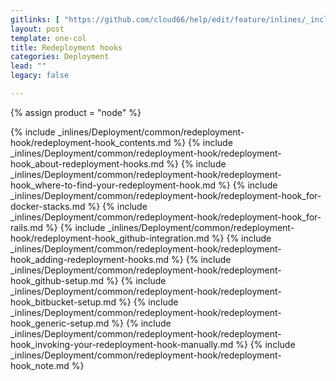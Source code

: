 ```yaml
---
gitlinks: [ "https://github.com/cloud66/help/edit/feature/inlines/_includes/_inlines/Deployment/common/redeployment-hook/redeployment-hook_contents.html", "https://github.com/cloud66/help/edit/feature/inlines/_includes/_inlines/Deployment/common/redeployment-hook/redeployment-hook_about-redeployment-hooks.html", "https://github.com/cloud66/help/edit/feature/inlines/_includes/_inlines/Deployment/common/redeployment-hook/redeployment-hook_where-to-find-your-redeployment-hook.html", "https://github.com/cloud66/help/edit/feature/inlines/_includes/_inlines/Deployment/common/redeployment-hook/redeployment-hook_for-docker-stacks.html", "https://github.com/cloud66/help/edit/feature/inlines/_includes/_inlines/Deployment/common/redeployment-hook/redeployment-hook_for-rails.html", "https://github.com/cloud66/help/edit/feature/inlines/_includes/_inlines/Deployment/common/redeployment-hook/redeployment-hook_github-integration.html", "https://github.com/cloud66/help/edit/feature/inlines/_includes/_inlines/Deployment/common/redeployment-hook/redeployment-hook_adding-redeployment-hooks.html", "https://github.com/cloud66/help/edit/feature/inlines/_includes/_inlines/Deployment/common/redeployment-hook/redeployment-hook_github-setup.html", "https://github.com/cloud66/help/edit/feature/inlines/_includes/_inlines/Deployment/common/redeployment-hook/redeployment-hook_bitbucket-setup.html", "https://github.com/cloud66/help/edit/feature/inlines/_includes/_inlines/Deployment/common/redeployment-hook/redeployment-hook_generic-setup.html", "https://github.com/cloud66/help/edit/feature/inlines/_includes/_inlines/Deployment/common/redeployment-hook/redeployment-hook_invoking-your-redeployment-hook-manually.html", "https://github.com/cloud66/help/edit/feature/inlines/_includes/_inlines/Deployment/common/redeployment-hook/redeployment-hook_note.html" ]
layout: post
template: one-col
title: Redeployment hooks
categories: Deployment
lead: ""
legacy: false

---
```

{% assign product = "node" %}

{% include _inlines/Deployment/common/redeployment-hook/redeployment-hook_contents.md %}
{% include _inlines/Deployment/common/redeployment-hook/redeployment-hook_about-redeployment-hooks.md %}
{% include _inlines/Deployment/common/redeployment-hook/redeployment-hook_where-to-find-your-redeployment-hook.md %}
{% include _inlines/Deployment/common/redeployment-hook/redeployment-hook_for-docker-stacks.md %}
{% include _inlines/Deployment/common/redeployment-hook/redeployment-hook_for-rails.md %}
{% include _inlines/Deployment/common/redeployment-hook/redeployment-hook_github-integration.md %}
{% include _inlines/Deployment/common/redeployment-hook/redeployment-hook_adding-redeployment-hooks.md %}
{% include _inlines/Deployment/common/redeployment-hook/redeployment-hook_github-setup.md %}
{% include _inlines/Deployment/common/redeployment-hook/redeployment-hook_bitbucket-setup.md %}
{% include _inlines/Deployment/common/redeployment-hook/redeployment-hook_generic-setup.md %}
{% include _inlines/Deployment/common/redeployment-hook/redeployment-hook_invoking-your-redeployment-hook-manually.md %}
{% include _inlines/Deployment/common/redeployment-hook/redeployment-hook_note.md %}
